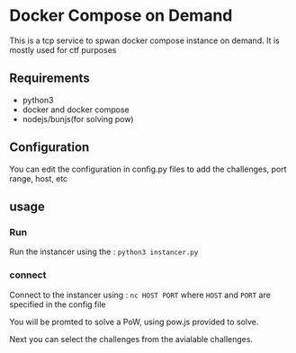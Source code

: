 # Docker Compose on Demand

This is a tcp service to spwan docker compose instance on demand. It is mostly used for ctf purposes

## Requirements
- python3
- docker and docker compose 
- nodejs/bunjs(for solving pow)

## Configuration 

You can edit the configuration in config.py files to add the challenges, port range, host, etc

## usage

### Run 

Run the instancer using the : `python3 instancer.py`

### connect

Connect to the instancer using : `nc HOST PORT`
where `HOST` and   `PORT`  are specified in the config file

You will be promted to solve a PoW, using pow.js provided to solve.

Next you can select the challenges from the avialable challenges.


